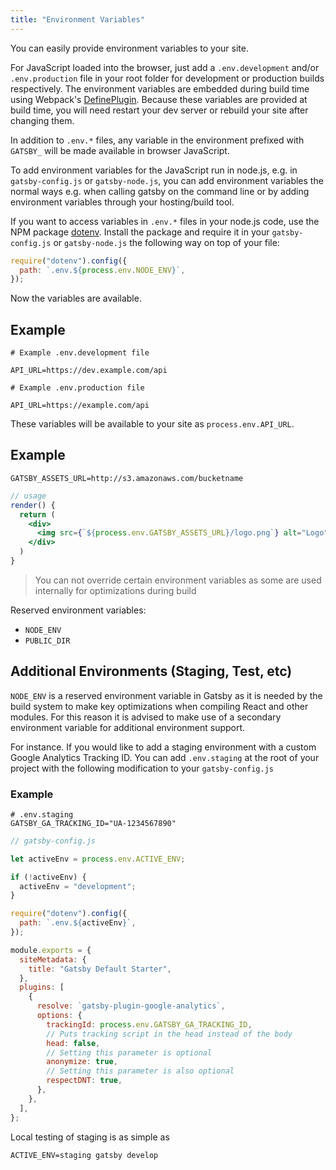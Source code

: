 ```yaml
---
title: "Environment Variables"
---
```


You can easily provide environment variables to your site.

For JavaScript loaded into the browser, just add a `.env.development` and/or
`.env.production` file in your root folder for development or production builds
respectively. The environment variables are embedded during build time using
Webpack's [DefinePlugin](https://webpack.js.org/plugins/define-plugin/). Because
these variables are provided at build time, you will need restart your dev
server or rebuild your site after changing them.

In addition to `.env.*` files, any variable in the environment prefixed with
`GATSBY_` will be made available in browser JavaScript.

To add environment variables for the JavaScript run in node.js, e.g. in
`gatsby-config.js` or `gatsby-node.js`, you can add environment variables the
normal ways e.g. when calling gatsby on the command line or by adding
environment variables through your hosting/build tool.

If you want to access variables in `.env.*` files in your node.js code, use the
NPM package [dotenv](https://www.npmjs.com/package/dotenv). Install the package and
require it in your `gatsby-config.js` or `gatsby-node.js` the following way on top of your file:

```javascript
require("dotenv").config({
  path: `.env.${process.env.NODE_ENV}`,
});
```

Now the variables are available.

## Example

```shell
# Example .env.development file

API_URL=https://dev.example.com/api
```

```shell
# Example .env.production file

API_URL=https://example.com/api
```

These variables will be available to your site as `process.env.API_URL`.

## Example

```
GATSBY_ASSETS_URL=http://s3.amazonaws.com/bucketname
```

```jsx
// usage
render() {
  return (
    <div>
      <img src={`${process.env.GATSBY_ASSETS_URL}/logo.png`} alt="Logo" />
    </div>
  )
}
```

> You can not override certain environment variables as some are used internally
> for optimizations during build

Reserved environment variables:

- `NODE_ENV`
- `PUBLIC_DIR`

## Additional Environments (Staging, Test, etc)

`NODE_ENV` is a reserved environment variable in Gatsby as it is needed by the build system to make key optimizations when compiling React and other modules. For this reason it is advised to make use of a secondary environment variable for additional environment support.

For instance. If you would like to add a staging environment with a custom Google Analytics Tracking ID. You can add `.env.staging` at the root of your project with the following modification to your `gatsby-config.js`

### Example

```shell
# .env.staging
GATSBY_GA_TRACKING_ID="UA-1234567890"
```

```javascript
// gatsby-config.js

let activeEnv = process.env.ACTIVE_ENV;

if (!activeEnv) {
  activeEnv = "development";
}

require("dotenv").config({
  path: `.env.${activeEnv}`,
});

module.exports = {
  siteMetadata: {
    title: "Gatsby Default Starter",
  },
  plugins: [
    {
      resolve: `gatsby-plugin-google-analytics`,
      options: {
        trackingId: process.env.GATSBY_GA_TRACKING_ID,
        // Puts tracking script in the head instead of the body
        head: false,
        // Setting this parameter is optional
        anonymize: true,
        // Setting this parameter is also optional
        respectDNT: true,
      },
    },
  ],
};
```

Local testing of staging is as simple as

```
ACTIVE_ENV=staging gatsby develop
```
